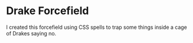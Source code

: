 # Drake Forcefield

I created this forcefield using CSS spells to trap some things inside a cage of Drakes saying no.